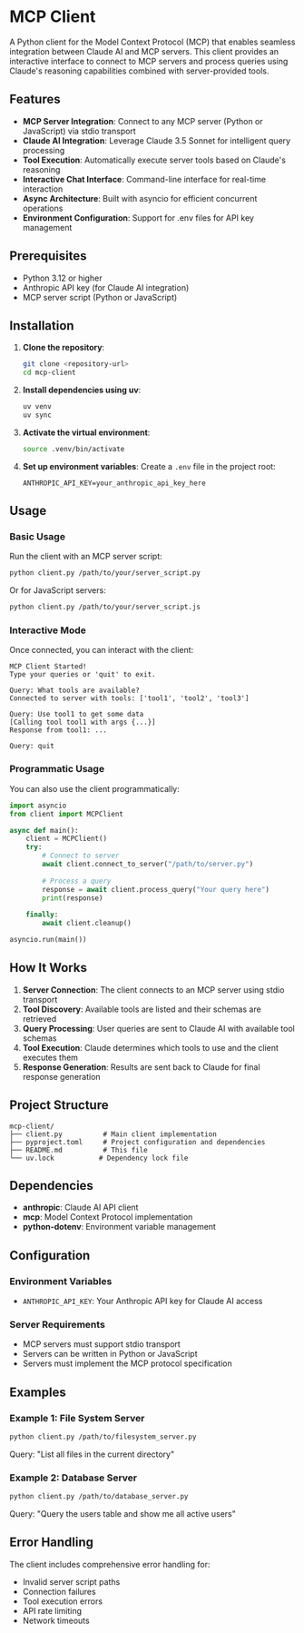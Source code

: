 # MCP Client

A Python client for the Model Context Protocol (MCP) that enables seamless integration between Claude AI and MCP servers. This client provides an interactive interface to connect to MCP servers and process queries using Claude's reasoning capabilities combined with server-provided tools.

## Features

- **MCP Server Integration**: Connect to any MCP server (Python or JavaScript) via stdio transport
- **Claude AI Integration**: Leverage Claude 3.5 Sonnet for intelligent query processing
- **Tool Execution**: Automatically execute server tools based on Claude's reasoning
- **Interactive Chat Interface**: Command-line interface for real-time interaction
- **Async Architecture**: Built with asyncio for efficient concurrent operations
- **Environment Configuration**: Support for .env files for API key management

## Prerequisites

- Python 3.12 or higher
- Anthropic API key (for Claude AI integration)
- MCP server script (Python or JavaScript)

## Installation

1. **Clone the repository**:
   ```bash
   git clone <repository-url>
   cd mcp-client
   ```

2. **Install dependencies using uv**:
   ```bash
   uv venv
   uv sync
   ```

3. **Activate the virtual environment**:
   ```bash
   source .venv/bin/activate
   ```

4. **Set up environment variables**:
   Create a `.env` file in the project root:
   ```env
   ANTHROPIC_API_KEY=your_anthropic_api_key_here
   ```

## Usage

### Basic Usage

Run the client with an MCP server script:

```bash
python client.py /path/to/your/server_script.py
```

Or for JavaScript servers:

```bash
python client.py /path/to/your/server_script.js
```

### Interactive Mode

Once connected, you can interact with the client:

```
MCP Client Started!
Type your queries or 'quit' to exit.

Query: What tools are available?
Connected to server with tools: ['tool1', 'tool2', 'tool3']

Query: Use tool1 to get some data
[Calling tool tool1 with args {...}]
Response from tool1: ...

Query: quit
```

### Programmatic Usage

You can also use the client programmatically:

```python
import asyncio
from client import MCPClient

async def main():
    client = MCPClient()
    try:
        # Connect to server
        await client.connect_to_server("/path/to/server.py")
        
        # Process a query
        response = await client.process_query("Your query here")
        print(response)
        
    finally:
        await client.cleanup()

asyncio.run(main())
```

## How It Works

1. **Server Connection**: The client connects to an MCP server using stdio transport
2. **Tool Discovery**: Available tools are listed and their schemas are retrieved
3. **Query Processing**: User queries are sent to Claude AI with available tool schemas
4. **Tool Execution**: Claude determines which tools to use and the client executes them
5. **Response Generation**: Results are sent back to Claude for final response generation

## Project Structure

```
mcp-client/
├── client.py          # Main client implementation
├── pyproject.toml     # Project configuration and dependencies
├── README.md          # This file
└── uv.lock           # Dependency lock file
```

## Dependencies

- **anthropic**: Claude AI API client
- **mcp**: Model Context Protocol implementation
- **python-dotenv**: Environment variable management

## Configuration

### Environment Variables

- `ANTHROPIC_API_KEY`: Your Anthropic API key for Claude AI access

### Server Requirements

- MCP servers must support stdio transport
- Servers can be written in Python or JavaScript
- Servers must implement the MCP protocol specification

## Examples

### Example 1: File System Server

```bash
python client.py /path/to/filesystem_server.py
```

Query: "List all files in the current directory"

### Example 2: Database Server

```bash
python client.py /path/to/database_server.py
```

Query: "Query the users table and show me all active users"

## Error Handling

The client includes comprehensive error handling for:
- Invalid server script paths
- Connection failures
- Tool execution errors
- API rate limiting
- Network timeouts